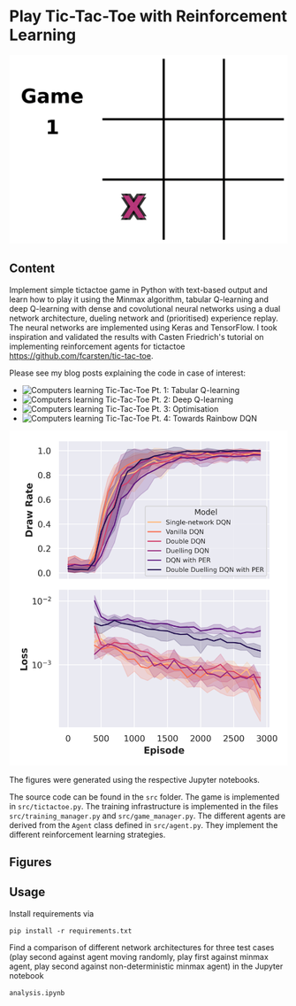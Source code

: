 # Play Tic-Tac-Toe with Reinforcement Learning

![gameplay-animation](figures/1_minimax_vs_minimax_game_play.gif)


## Content

Implement simple tictactoe game in Python with text-based output and learn how to play it using the Minmax algorithm, tabular Q-learning and deep Q-learning with dense and covolutional neural networks using a dual network architecture, dueling network and (prioritised) experience replay. The neural networks are implemented using Keras and TensorFlow. I took inspiration and validated the results with Casten Friedrich's tutorial on implementing reinforcement agents for tictactoe https://github.com/fcarsten/tic-tac-toe.

Please see my blog posts explaining the code in case of interest:
-  ![Computers learning Tic-Tac-Toe Pt. 1: Tabular Q-learning](https://kunkelalexander.github.io/blog/computers-learning-tic-tac-toe-tabular-q/)
-  ![Computers learning Tic-Tac-Toe Pt. 2: Deep Q-learning](https://kunkelalexander.github.io/blog/computers-learning-tic-tac-toe-deep-q/)
-  ![Computers learning Tic-Tac-Toe Pt. 3: Optimisation](https://kunkelalexander.github.io/blog/computers-learning-tic-tac-toe-optimisation/)
-  ![Computers learning Tic-Tac-Toe Pt. 4: Towards Rainbow DQN](https://kunkelalexander.github.io/blog/computers-learning-tic-tac-toe-advanced-deep-q/)


![final_agents](ensemble_runs/26_dqn_variant_comparison.png)

The figures were generated using the respective Jupyter notebooks.

The source code can be found in the ```src``` folder. The game is implemented in ```src/tictactoe.py```. The training infrastructure is implemented in the files ```src/training_manager.py``` and ```src/game_manager.py```. The different agents are derived from the ```Agent``` class defined in ```src/agent.py```. They implement the different reinforcement learning strategies.


## Figures


## Usage

Install requirements via

```
pip install -r requirements.txt
```

Find a comparison of different network architectures for three test cases (play second against agent moving randomly, play first against minmax agent, play second against non-deterministic minmax agent) in the Jupyter notebook

```
analysis.ipynb
```
